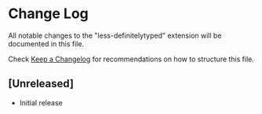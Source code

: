 # Change Log
All notable changes to the "less-definitelytyped" extension will be documented in this file.

Check [Keep a Changelog](http://keepachangelog.com/) for recommendations on how to structure this file.

## [Unreleased]
- Initial release